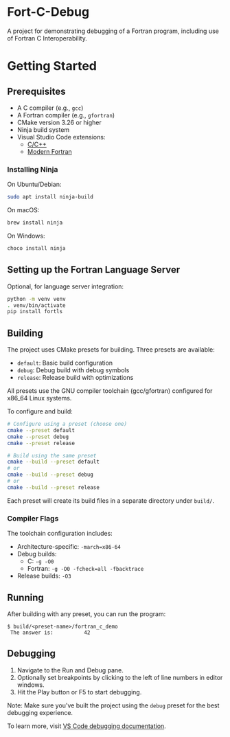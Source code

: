# Fort-C-Debug

A project for demonstrating debugging of a Fortran program, including
use of Fortran C Interoperability.

# Getting Started

## Prerequisites

* A C compiler (e.g., `gcc`)
* A Fortran compiler (e.g., `gfortran`)
* CMake version 3.26 or higher
* Ninja build system
* Visual Studio Code extensions:
    * [C/C++](https://marketplace.visualstudio.com/items?itemName=ms-vscode.cpptools)
    * [Modern Fortran](https://marketplace.visualstudio.com/items?itemName=fortran-lang.linter-gfortran)

### Installing Ninja

On Ubuntu/Debian:
```sh
sudo apt install ninja-build
```

On macOS:
```sh
brew install ninja
```

On Windows:
```sh
choco install ninja
```

## Setting up the Fortran Language Server

Optional, for language server integration:

```sh
python -m venv venv
. venv/bin/activate
pip install fortls
```

## Building

The project uses CMake presets for building. Three presets are available:
- `default`: Basic build configuration
- `debug`: Debug build with debug symbols
- `release`: Release build with optimizations

All presets use the GNU compiler toolchain (gcc/gfortran) configured for x86_64 Linux systems.

To configure and build:

```sh
# Configure using a preset (choose one)
cmake --preset default
cmake --preset debug
cmake --preset release

# Build using the same preset
cmake --build --preset default
# or
cmake --build --preset debug
# or
cmake --build --preset release
```

Each preset will create its build files in a separate directory under `build/`.

### Compiler Flags

The toolchain configuration includes:
- Architecture-specific: `-march=x86-64`
- Debug builds: 
  - C: `-g -O0`
  - Fortran: `-g -O0 -fcheck=all -fbacktrace`
- Release builds: `-O3`

## Running

After building with any preset, you can run the program:

```console
$ build/<preset-name>/fortran_c_demo
 The answer is:          42
```

## Debugging

1. Navigate to the Run and Debug pane.
2. Optionally set breakpoints by clicking to the left of line numbers in
   editor windows.
3. Hit the Play button or F5 to start debugging.

Note: Make sure you've built the project using the `debug` preset for the best debugging experience.

To learn more, visit
[VS Code debugging documentation](https://code.visualstudio.com/docs/editor/debugging).